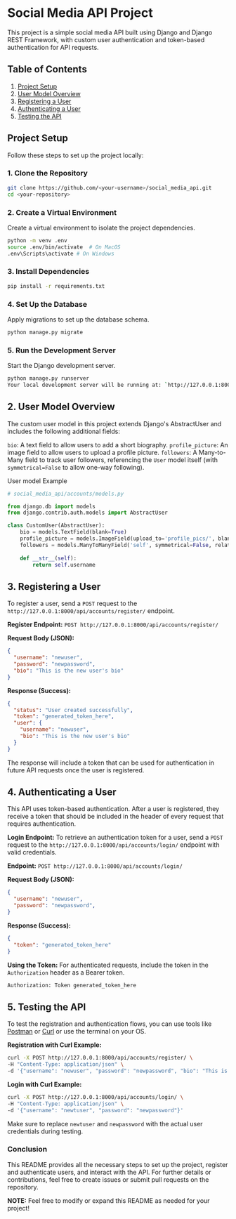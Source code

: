 # Social Media API Project

This project is a simple social media API built using Django and Django REST Framework, with custom user authentication and token-based authentication for API requests.

## Table of Contents

1. [Project Setup](#project-setup)
2. [User Model Overview](#user-model-overview)
3. [Registering a User](#registering-a-user)
4. [Authenticating a User](#authenticating-a-user)
5. [Testing the API](#testing-the-api)

## Project Setup

Follow these steps to set up the project locally:

### 1. Clone the Repository

```bash
git clone https://github.com/<your-username>/social_media_api.git
cd <your-repository>
```

### 2. Create a Virtual Environment

Create a virtual environment to isolate the project dependencies.

```bash
python -m venv .env
source .env/bin/activate  # On MacOS 
.env\Scripts\activate # On Windows
```

### 3. Install Dependencies

```bash
pip install -r requirements.txt
```

### 4. Set Up the Database

Apply migrations to set up the database schema.

```bash
python manage.py migrate
```

### 5. Run the Development Server

Start the Django development server.

```bash
python manage.py runserver
Your local development server will be running at: `http://127.0.0.1:8000/`.
```

## 2. User Model Overview

The custom user model in this project extends Django's AbstractUser and includes the following additional fields:

`bio`: A text field to allow users to add a short biography.
`profile_picture`: An image field to allow users to upload a profile picture.
`followers`: A Many-to-Many field to track user followers, referencing the `User` model itself (with `symmetrical=False` to allow one-way following).

User model Example

```python
# social_media_api/accounts/models.py

from django.db import models
from django.contrib.auth.models import AbstractUser

class CustomUser(AbstractUser):
    bio = models.TextField(blank=True)
    profile_picture = models.ImageField(upload_to='profile_pics/', blank=True, null=True)
    followers = models.ManyToManyField('self', symmetrical=False, related_name='following')
    
    def __str__(self):
        return self.username
```

## 3. Registering a User

To register a user, send a `POST` request to the `http://127.0.0.1:8000/api/accounts/register/` endpoint.

**Register Endpoint:**
`POST http://127.0.0.1:8000/api/accounts/register/`

**Request Body (JSON):**

```json
{
  "username": "newuser",
  "password": "newpassword",
  "bio": "This is the new user's bio"
}
```

**Response (Success):**

```json
{
  "status": "User created successfully",
  "token": "generated_token_here",
  "user": {
    "username": "newuser",
    "bio": "This is the new user's bio"
  }
}
```

The response will include a token that can be used for authentication in future API requests once the user is registered.

## 4. Authenticating a User

This API uses token-based authentication. After a user is registered, they receive a token that should be included in the header of every request that requires authentication.

**Login Endpoint:**
To retrieve an authentication token for a user, send a `POST` request to the `http://127.0.0.1:8000/api/accounts/login/` endpoint with valid credentials.

**Endpoint:**
`POST http://127.0.0.1:8000/api/accounts/login/`

**Request Body (JSON):**

```json
{
  "username": "newuser",
  "password": "newpassword",
}
```

**Response (Success):**

```json
{
  "token": "generated_token_here"
}
```

**Using the Token:**
For authenticated requests, include the token in the `Authorization` header as a Bearer token.

```bash
Authorization: Token generated_token_here
```

## 5. Testing the API

To test the registration and authentication flows, you can use tools like [Postman](https://www.postman.com/) or [Curl](https://curl.se/) or use the terminal on your OS.

**Registration with Curl Example:**

```bash
curl -X POST http://127.0.0.1:8000/api/accounts/register/ \
-H "Content-Type: application/json" \
-d '{"username": "newuser", "password": "newpassword", "bio": "This is the new user's bio"}'
```

**Login with Curl Example:**

```bash
curl -X POST http://127.0.0.1:8000/api/accounts/login/ \
-H "Content-Type: application/json" \
-d '{"username": "newtuser", "password": "newpassword"}'
```

Make sure to replace `newtuser` and `newpassword` with the actual user credentials during testing.

### Conclusion

This README provides all the necessary steps to set up the project, register and authenticate users, and interact with the API. For further details or contributions, feel free to create issues or submit pull requests on the repository.

**NOTE:**
Feel free to modify or expand this README as needed for your project!
